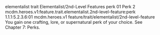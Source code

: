 <ability>
  <metadata>
    <class>elementalist</class>
    <feature_type>trait</feature_type>
    <file_dpath>Elementalist/2nd-Level Features</file_dpath>
    <item_id>perk</item_id>
    <item_index>01</item_index>
    <item_name>Perk</item_name>
    <level>2</level>
    <scc>mcdm.heroes.v1:feature.trait.elementalist.2nd-level-feature:perk</scc>
    <scdc>1.1.1:5.2.3.6:01</scdc>
    <source>mcdm.heroes.v1</source>
    <type>feature/trait/elementalist/2nd-level-feature</type>
  </metadata>
  <effects>
    <effect type="mundane">You gain one crafting, lore, or supernatural perk of your choice. See Chapter 7: Perks.</effect>
  </effects>
</ability>
